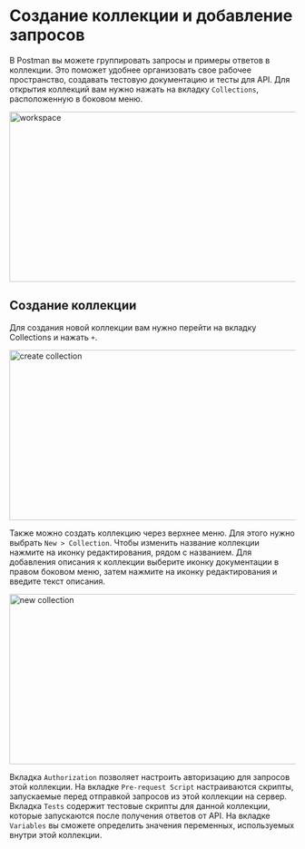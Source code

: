 # Создание коллекции и добавление запросов

В Postman вы можете группировать запросы и примеры ответов в коллекции. Это поможет удобнее организовать свое рабочее
пространство, создавать тестовую документацию и тесты для API. Для открытия коллекций вам нужно нажать на вкладку
`Collections`, расположенную в боковом меню.

<img src="img/workspace.png" width="600" height="300" alt="workspace">

## Создание коллекции

Для создания новой коллекции вам нужно перейти на вкладку Collections и нажать `+`.

<img src="img/create_collection.png" width="600" height="300" alt="create collection">

Также можно создать коллекцию через верхнее меню. Для этого нужно выбрать `New > Collection`. Чтобы изменить название
коллекции нажмите на иконку редактирования, рядом с названием. Для добавления описания к коллекции выберите иконку
документации в правом боковом меню, затем нажмите на иконку редактирования и введите текст описания.

<img src="img/new_collection.png" width="600" height="300" alt="new collection">

Вкладка `Authorization` позволяет настроить авторизацию для запросов этой коллекции. На вкладке `Pre-request Script`
настраиваются скрипты, запускаемые перед отправкой запросов из этой коллекции на сервер. Вкладка `Tests` содержит
тестовые скрипты для данной коллекции, которые запускаются после получения ответов от API. На вкладке `Variables` вы
сможете определить значения переменных, используемых внутри этой коллекции.
